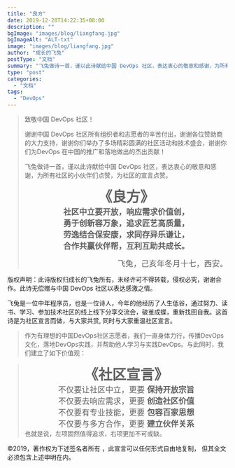 ```yaml
---
title: "良方"
date: 2019-12-20T14:22:35+08:00
description: ""
bgImage: "images/blog/liangfang.jpg"
bgImageAlt: "ALT-txt"
image: "images/blog/liangfang.jpg" 
author: "成长的飞兔" 
postType: "文档" 
summary: "飞兔做诗一首，谨以此诗献给中国 DevOps 社区，表达衷心的敬意和感谢，为所有社区的小伙伴们点赞，为社区的宣言点赞。"
type: "post"
categories: 
  - "文档"
tags:
  - "DevOps"
---
```

>致敬中国 DevOps 社区！
>    
>谢谢中国 DevOps 社区所有组织者和志愿者的辛苦付出，谢谢各位赞助商的大力支持，谢谢你们举办了多场精彩圆满的社区活动和技术盛会，谢谢你们为DevOps 在中国的推广和落地做出的杰出贡献！
>
>飞兔做诗一首，谨以此诗献给中国 DevOps 社区，表达衷心的敬意和感谢，为所有社区的小伙伴们点赞，为社区的宣言点赞。     
><font size=6><center>**《良方》**</center></font> 
><font size=4><center>**社区中立要开放，响应需求价值创，**</center></font> 
><font size=4><center>**勇于创新容万象，追求匠艺高质量，**</center></font> 
><font size=4><center>**劳逸结合保安康，求同存异乐谦让，**</center></font> 
><font size=4><center>**合作共赢伙伴帮，互利互助共成长。**</center></font> 
><p align="right"><font size=4>飞兔，己亥年冬月十七，西安。</font></p>

版权声明：此诗版权归成长的飞兔所有，未经许可不得转载，侵权必究，谢谢合作。此诗无偿赠与中国 DevOps 社区以表达感激之情。

飞兔是一位中年程序员，也是一位诗人，今年的他经历了人生低谷，通过努力、读书、学习、参加技术社区的线上线下分享交流会，破茧成蝶，重新找回自我。这首诗是为社区宣言而做，与大家共赏, 同时与大家重温社区宣言。

>作为有理想的中国DevOps社区志愿者，我们一直身体力行，传播DevOps文化，落地DevOps实践，并帮助他人学习与实践DevOps。与此同时，我们建立了如下价值观：

><font size=6><center>**《社区宣言》**</center></font> 
><font size=4><center>不仅要让社区中立，更要 **保持开放宗旨** </center></font> 
><font size=4><center>不仅要去响应需求，更要 **创造社区价值** </center></font> 
><font size=4><center>不仅要有专业技能，更要 **包容百家思想** </center></font> 
><font size=4><center>不仅要与多方合作，更要 **建立伙伴关系** </center></font> 
>也就是说，左项固然值得追求，右项更加不可或缺。

©2019，著作权为下述签名者所有 ，此宣言可以任何形式自由地复制， 但其全文必须包含上述申明在内。